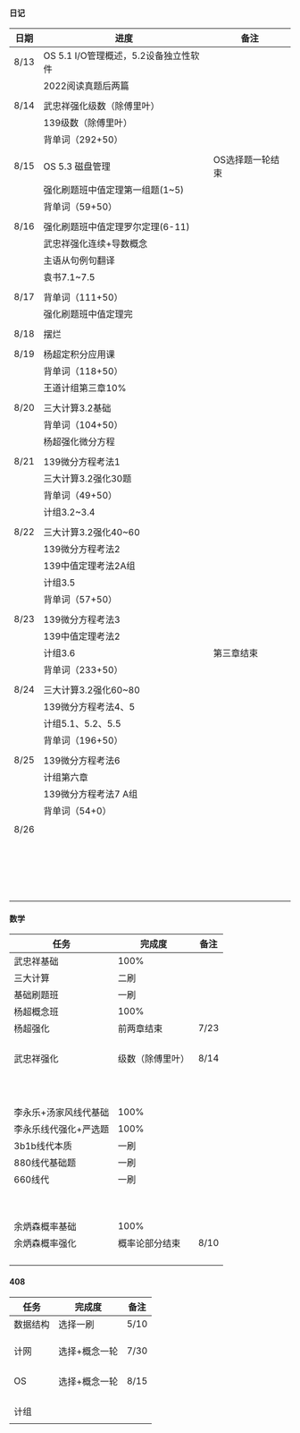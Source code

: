 #### 日记

| 日期 | 进度                                  | 备注             |
| ---- | ------------------------------------- | ---------------- |
| 8/13 | OS 5.1 I/O管理概述，5.2设备独立性软件 |                  |
|      | 2022阅读真题后两篇                    |                  |
|      |                                       |                  |
| 8/14 | 武忠祥强化级数（除傅里叶）            |                  |
|      | 139级数（除傅里叶）                   |                  |
|      | 背单词（292+50）                      |                  |
|      |                                       |                  |
| 8/15 | OS 5.3 磁盘管理                       | OS选择题一轮结束 |
|      | 强化刷题班中值定理第一组题(1~5)       |                  |
|      | 背单词（59+50）                       |                  |
|      |                                       |                  |
| 8/16 | 强化刷题班中值定理罗尔定理(6-11)      |                  |
|      | 武忠祥强化连续+导数概念               |                  |
|      | 主语从句例句翻译                      |                  |
|      | 袁书7.1~7.5                           |                  |
|      |                                       |                  |
| 8/17 | 背单词（111+50）                      |                  |
|      | 强化刷题班中值定理完                  |                  |
|      |                                       |                  |
| 8/18 | 摆烂                                  |                  |
|      |                                       |                  |
| 8/19 | 杨超定积分应用课                      |                  |
|      | 背单词（118+50）                      |                  |
|      | 王道计组第三章10%                     |                  |
|      |                                       |                  |
| 8/20 | 三大计算3.2基础                       |                  |
|      | 背单词（104+50）                      |                  |
|      | 杨超强化微分方程                      |                  |
|      |                                       |                  |
| 8/21 | 139微分方程考法1                      |                  |
|      | 三大计算3.2强化30题                   |                  |
|      | 背单词（49+50）                       |                  |
|      | 计组3.2~3.4                           |                  |
|      |                                       |                  |
| 8/22 | 三大计算3.2强化40~60                  |                  |
|      | 139微分方程考法2                      |                  |
|      | 139中值定理考法2A组                   |                  |
|      | 计组3.5                               |                  |
|      | 背单词（57+50）                       |                  |
|      |                                       |                  |
| 8/23 | 139微分方程考法3                      |                  |
|      | 139中值定理考法2                      |                  |
|      | 计组3.6                               | 第三章结束       |
|      | 背单词（233+50）                      |                  |
|      |                                       |                  |
| 8/24 | 三大计算3.2强化60~80                  |                  |
|      | 139微分方程考法4、5                   |                  |
|      | 计组5.1、5.2、5.5                     |                  |
|      | 背单词（196+50）                      |                  |
|      |                                       |                  |
| 8/25 | 139微分方程考法6                      |                  |
|      | 计组第六章                            |                  |
|      | 139微分方程考法7 A组                  |                  |
|      | 背单词（54+0）                        |                  |
|      |                                       |                  |
| 8/26 |                                       |                  |
|      |                                       |                  |
|      |                                       |                  |
|      |                                       |                  |
|      |                                       |                  |
|      |                                       |                  |
|      |                                       |                  |
|      |                                       |                  |
|      |                                       |                  |
|      |                                       |                  |
|      |                                       |                  |
|      |                                       |                  |
|      |                                       |                  |
|      |                                       |                  |
|      |                                       |                  |
|      |                                       |                  |
|      |                                       |                  |
|      |                                       |                  |
|      |                                       |                  |
|      |                                       |                  |





#### 数学

| 任务                  | 完成度           | 备注 |
| --------------------- | ---------------- | ---- |
| 武忠祥基础            | 100%             |      |
| 三大计算              | 二刷             |      |
| 基础刷题班            | 一刷             |      |
| 杨超概念班            | 100%             |      |
| 杨超强化              | 前两章结束       | 7/23 |
|                       |                  |      |
|                       |                  |      |
|                       |                  |      |
|                       |                  |      |
| 武忠祥强化            | 级数（除傅里叶） | 8/14 |
|                       |                  |      |
|                       |                  |      |
|                       |                  |      |
|                       |                  |      |
|                       |                  |      |
|                       |                  |      |
|                       |                  |      |
|                       |                  |      |
|                       |                  |      |
|                       |                  |      |
|                       |                  |      |
| 李永乐+汤家风线代基础 | 100%             |      |
| 李永乐线代强化+严选题 | 100%             |      |
| 3b1b线代本质          | 一刷             |      |
| 880线代基础题         | 一刷             |      |
| 660线代               | 一刷             |      |
|                       |                  |      |
|                       |                  |      |
|                       |                  |      |
|                       |                  |      |
|                       |                  |      |
|                       |                  |      |
|                       |                  |      |
|                       |                  |      |
|                       |                  |      |
| 余炳森概率基础        | 100%             |      |
| 余炳森概率强化        | 概率论部分结束   | 8/10 |
|                       |                  |      |
|                       |                  |      |
|                       |                  |      |
|                       |                  |      |



































#### 408

| 任务     | 完成度        | 备注 |
| -------- | ------------- | ---- |
| 数据结构 | 选择一刷      | 5/10 |
|          |               |      |
|          |               |      |
|          |               |      |
| 计网     | 选择+概念一轮 | 7/30 |
|          |               |      |
|          |               |      |
|          |               |      |
|          |               |      |
| OS       | 选择+概念一轮 | 8/15 |
|          |               |      |
|          |               |      |
|          |               |      |
|          |               |      |
| 计组     |               |      |
|          |               |      |









